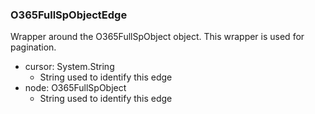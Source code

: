 ### O365FullSpObjectEdge
Wrapper around the O365FullSpObject object. This wrapper is used for pagination.

- cursor: System.String
  - String used to identify this edge
- node: O365FullSpObject
  - String used to identify this edge
